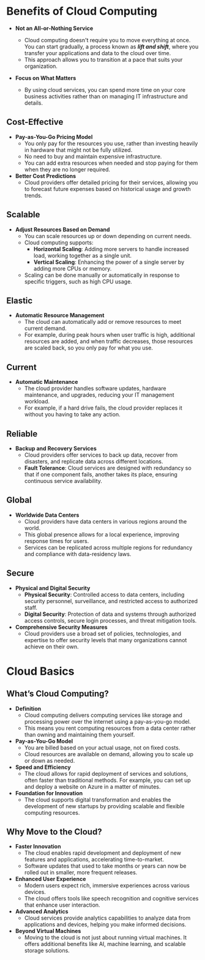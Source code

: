 # Benefits of Cloud Computing

- **Not an All-or-Nothing Service**
  - Cloud computing doesn't require you to move everything at once. You can start gradually, a process known as ***lift and shift***, where you transfer your applications and data to the cloud over time.
  - This approach allows you to transition at a pace that suits your organization.

- **Focus on What Matters**
  - By using cloud services, you can spend more time on your core business activities rather than on managing IT infrastructure and details.

## Cost-Effective

- **Pay-as-You-Go Pricing Model**
  - You only pay for the resources you use, rather than investing heavily in hardware that might not be fully utilized.
  - No need to buy and maintain expensive infrastructure.
  - You can add extra resources when needed and stop paying for them when they are no longer required.
- **Better Cost Predictions**
  - Cloud providers offer detailed pricing for their services, allowing you to forecast future expenses based on historical usage and growth trends.

## Scalable

- **Adjust Resources Based on Demand**
  - You can scale resources up or down depending on current needs.
  - Cloud computing supports:
    - **Horizontal Scaling**: Adding more servers to handle increased load, working together as a single unit.
    - **Vertical Scaling**: Enhancing the power of a single server by adding more CPUs or memory.
  - Scaling can be done manually or automatically in response to specific triggers, such as high CPU usage.

## Elastic

- **Automatic Resource Management**
  - The cloud can automatically add or remove resources to meet current demand.
  - For example, during peak hours when user traffic is high, additional resources are added, and when traffic decreases, those resources are scaled back, so you only pay for what you use.

## Current

- **Automatic Maintenance**
  - The cloud provider handles software updates, hardware maintenance, and upgrades, reducing your IT management workload.
  - For example, if a hard drive fails, the cloud provider replaces it without you having to take any action.

## Reliable

- **Backup and Recovery Services**
  - Cloud providers offer services to back up data, recover from disasters, and replicate data across different locations.
  - **Fault Tolerance**: Cloud services are designed with redundancy so that if one component fails, another takes its place, ensuring continuous service availability.

## Global

- **Worldwide Data Centers**
  - Cloud providers have data centers in various regions around the world.
  - This global presence allows for a local experience, improving response times for users.
  - Services can be replicated across multiple regions for redundancy and compliance with data-residency laws.

## Secure

- **Physical and Digital Security**
  - **Physical Security**: Controlled access to data centers, including security personnel, surveillance, and restricted access to authorized staff.
  - **Digital Security**: Protection of data and systems through authorized access controls, secure login processes, and threat mitigation tools.
- **Comprehensive Security Measures**
  - Cloud providers use a broad set of policies, technologies, and expertise to offer security levels that many organizations cannot achieve on their own.

# Cloud Basics

## What’s Cloud Computing?

- **Definition**
  - Cloud computing delivers computing services like storage and processing power over the internet using a pay-as-you-go model.
  - This means you rent computing resources from a data center rather than owning and maintaining them yourself.
- **Pay-as-You-Go Model**
  - You are billed based on your actual usage, not on fixed costs.
  - Cloud resources are available on demand, allowing you to scale up or down as needed.
- **Speed and Efficiency**
  - The cloud allows for rapid deployment of services and solutions, often faster than traditional methods. For example, you can set up and deploy a website on Azure in a matter of minutes.
- **Foundation for Innovation**
  - The cloud supports digital transformation and enables the development of new startups by providing scalable and flexible computing resources.

## Why Move to the Cloud?

- **Faster Innovation**
  - The cloud enables rapid development and deployment of new features and applications, accelerating time-to-market.
  - Software updates that used to take months or years can now be rolled out in smaller, more frequent releases.
- **Enhanced User Experience**
  - Modern users expect rich, immersive experiences across various devices.
  - The cloud offers tools like speech recognition and cognitive services that enhance user interaction.
- **Advanced Analytics**
  - Cloud services provide analytics capabilities to analyze data from applications and devices, helping you make informed decisions.
- **Beyond Virtual Machines**
  - Moving to the cloud is not just about running virtual machines. It offers additional benefits like AI, machine learning, and scalable storage solutions.
```

